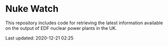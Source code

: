 # Nuke Watch

This repository includes code for retrieving the latest information available on the output of EDF nuclear power plants in the UK.

Last updated: 2020-12-21 02:25